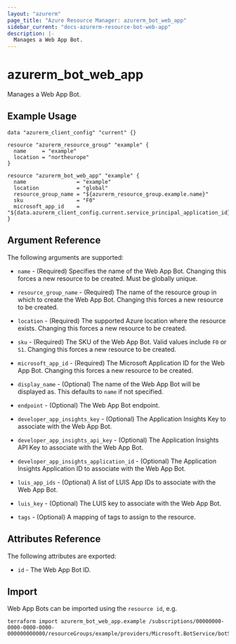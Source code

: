 ```yaml
---
layout: "azurerm"
page_title: "Azure Resource Manager: azurerm_bot_web_app"
sidebar_current: "docs-azurerm-resource-bot-web-app"
description: |-
  Manages a Web App Bot.
---
```


# azurerm_bot_web_app

Manages a Web App Bot.

## Example Usage

```hcl
data "azurerm_client_config" "current" {}

resource "azurerm_resource_group" "example" {
  name     = "example"
  location = "northeurope"
}

resource "azurerm_bot_web_app" "example" {
  name                = "example"
  location            = "global"
  resource_group_name = "${azurerm_resource_group.example.name}"
  sku                 = "F0"
  microsoft_app_id    = "${data.azurerm_client_config.current.service_principal_application_id}"
}
```

## Argument Reference

The following arguments are supported:

* `name` - (Required) Specifies the name of the Web App Bot. Changing this forces a new resource to be created. Must be globally unique.

* `resource_group_name` - (Required) The name of the resource group in which to create the Web App Bot. Changing this forces a new resource to be created.

* `location` - (Required) The supported Azure location where the resource exists. Changing this forces a new resource to be created.

* `sku` - (Required) The SKU of the Web App Bot. Valid values include `F0` or `S1`. Changing this forces a new resource to be created.

* `microsoft_app_id` - (Required) The Microsoft Application ID for the Web App Bot. Changing this forces a new resource to be created.

* `display_name` - (Optional) The name of the Web App Bot will be displayed as. This defaults to `name` if not specified. 

* `endpoint` - (Optional) The Web App Bot endpoint.

* `developer_app_insights_key` - (Optional) The Application Insights Key to associate with the Web App Bot.

* `developer_app_insights_api_key` - (Optional) The Application Insights API Key to associate with the Web App Bot.

* `developer_app_insights_application_id` - (Optional) The Application Insights Application ID to associate with the Web App Bot.

* `luis_app_ids` - (Optional) A list of LUIS App IDs to associate with the Web App Bot.

* `luis_key` - (Optional) The LUIS key to associate with the Web App Bot.

* `tags` - (Optional) A mapping of tags to assign to the resource.


## Attributes Reference

The following attributes are exported:

* `id` - The Web App Bot ID.

## Import

Web App Bots can be imported using the `resource id`, e.g.

```shell
terraform import azurerm_bot_web_app.example /subscriptions/00000000-0000-0000-0000-000000000000/resourceGroups/example/providers/Microsoft.BotService/botServices/example
```
